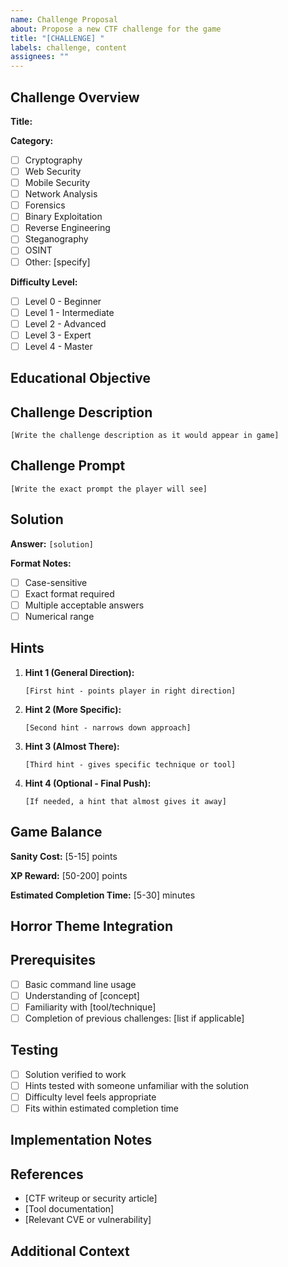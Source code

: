 ```yaml
---
name: Challenge Proposal
about: Propose a new CTF challenge for the game
title: "[CHALLENGE] "
labels: challenge, content
assignees: ""
---
```


## Challenge Overview

**Title:** <!-- Catchy, thematic challenge name -->

**Category:**

<!-- Choose one -->

-   [ ] Cryptography
-   [ ] Web Security
-   [ ] Mobile Security
-   [ ] Network Analysis
-   [ ] Forensics
-   [ ] Binary Exploitation
-   [ ] Reverse Engineering
-   [ ] Steganography
-   [ ] OSINT
-   [ ] Other: [specify]

**Difficulty Level:**

-   [ ] Level 0 - Beginner
-   [ ] Level 1 - Intermediate
-   [ ] Level 2 - Advanced
-   [ ] Level 3 - Expert
-   [ ] Level 4 - Master

## Educational Objective

<!-- What will players learn by completing this challenge? -->
<!-- What real-world security concept does this teach? -->

## Challenge Description

<!-- The story/context presented to the player -->
<!-- Should be atmospheric and fit the horror theme -->

```
[Write the challenge description as it would appear in game]
```

## Challenge Prompt

<!-- The specific question or task for the player -->

```
[Write the exact prompt the player will see]
```

## Solution

<!-- The correct answer(s) -->
<!-- Indicate if case-sensitive, format requirements, etc. -->

**Answer:** `[solution]`

**Format Notes:**

-   [ ] Case-sensitive
-   [ ] Exact format required
-   [ ] Multiple acceptable answers
-   [ ] Numerical range

## Hints

<!-- Progressive hints that guide without spoiling -->
<!-- Players should be able to solve with these hints -->

1. **Hint 1 (General Direction):**

    ```
    [First hint - points player in right direction]
    ```

2. **Hint 2 (More Specific):**

    ```
    [Second hint - narrows down approach]
    ```

3. **Hint 3 (Almost There):**

    ```
    [Third hint - gives specific technique or tool]
    ```

4. **Hint 4 (Optional - Final Push):**
    ```
    [If needed, a hint that almost gives it away]
    ```

## Game Balance

**Sanity Cost:** [5-15] points

<!-- Lower difficulty = 5-7, Medium = 8-10, Higher = 11-15 -->

**XP Reward:** [50-200] points

<!-- Should scale with difficulty and time investment -->

**Estimated Completion Time:** [5-30] minutes

## Horror Theme Integration

<!-- How does this challenge fit the game's horror narrative? -->
<!-- Any special atmospheric elements or story connections? -->

## Prerequisites

<!-- What knowledge should players have before attempting? -->
<!-- Any tools or concepts they should understand? -->

-   [ ] Basic command line usage
-   [ ] Understanding of [concept]
-   [ ] Familiarity with [tool/technique]
-   [ ] Completion of previous challenges: [list if applicable]

## Testing

<!-- Have you tested this challenge yourself? -->

-   [ ] Solution verified to work
-   [ ] Hints tested with someone unfamiliar with the solution
-   [ ] Difficulty level feels appropriate
-   [ ] Fits within estimated completion time

## Implementation Notes

<!-- Any technical considerations for implementing this challenge? -->
<!-- Special validation logic needed? -->
<!-- External resources or files required? -->

## References

<!-- Educational resources, real-world examples, or inspiration -->

-   [CTF writeup or security article]
-   [Tool documentation]
-   [Relevant CVE or vulnerability]

## Additional Context

<!-- Any other information that would help implement this challenge -->
<!-- Variations or alternative approaches? -->
<!-- Future challenge ideas this could lead to? -->
